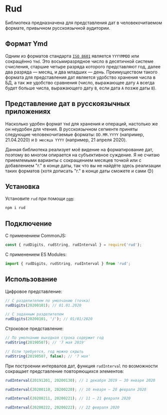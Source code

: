 # Rud

Библиотека предназначена для представления дат в человекочитаемом формате,
привычном русскоязычной аудитории.

## Формат Ymd

Одним из форматов стандарта [`ISO 8601`](https://ru.wikipedia.org/wiki/ISO_8601)
является `YYYYMMDD` или сокращённо `Ymd`. Это восьмиразрядное число в
десятичной системе счисления, старшие четыре разряда которого представляют год,
далее два разряда — месяц, и два младших — день. Преимуществом такого формата
для представления дат является удобство хранения числа в БД, а так же удобство
сравнения (число, выражающее дату `A` всегда будет больше числа, выражающего
дату `B`, если дата `A` позже даты `B`).

## Представление дат в русскоязычных приложениях

Насколько удобен формат `Ymd` для хранения и операций, настолько же он неудобен
для чтения. В русскоязычном сегменте приняты следующие человекочитаемые форматы:
`DD.MM.YYYY` (например, 21.04.2020) и `D месяца YYYY`
(например, 21 апреля 2020).

Данная библиотека реализует моё видение на форматирование дат, поэтому во многом
опирается на субъективное суждение. Я не считаю приемлемыми варианты с
сокращением месяцев точкой или с добавлением "г." в конце даты, так что вы не
найдёте здесь реализации таких форматов
(хотя дописать "г." в конце даты сможете и сами 😊)

## Установка

Установите `rud` при помощи [`npm`](https://www.npmjs.com/):

```bash
npm i rud
```

## Подключение

С применением CommonJS:

```javascript
const { rudDigits, rudString, rudInterval } = require('rud');
```

С применением ES Modules:

```javascript
import { rudDigits, rudString, rudInterval } from 'rud';
```

## Использование

Цифровое представление:

```javascript
// С разделителем по умолчанию (точка)
rudDigits(20200101); // 01.01.2020

// С заданным разделителем
rudDigits(20200101, '/'); // 01/01/2020
```

Строковое представление:

```javascript
// По умолчанию выходная строка содержит год
rudString(20190507); // '7 мая 2019'

// Если требуется, год можно скрыть
rudString(20190507, false); // '7 мая'
```

При построении интервалов дат, функция `rudInterval` по возможности сокращает
представление повторяющихся элементов:

```javascript
rudInterval(20191201, 20200130); // 1 декабря 2019 — 30 января 2020

rudInterval(20200110, 20200220); // 10 января — 20 февраля 2020

rudInterval(20200211, 20200221); // 11 — 21 февраля 2020

rudInterval(20200222, 20200222); // 22 февраля 2020
```
